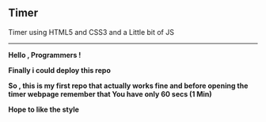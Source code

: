 ## Timer

Timer using HTML5 and CSS3 and a Little bit of JS

-------------------------------------------------

**Hello , Programmers !**


**Finally i could deploy this repo**


**So , this is my first repo that actually works fine and before opening the timer webpage remember that You have only 60 secs (1 Min)**


**Hope to like the style**
